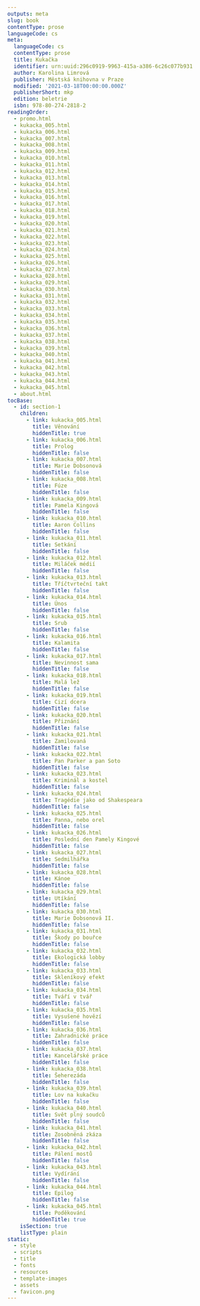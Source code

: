 ```yaml
---
outputs: meta
slug: book
contentType: prose
languageCode: cs
meta:
  languageCode: cs
  contentType: prose
  title: Kukačka
  identifier: urn:uuid:296c0919-9963-415a-a386-6c26c077b931
  author: Karolina Limrová
  publisher: Městská knihovna v Praze
  modified: '2021-03-18T00:00:00.000Z'
  publisherShort: mkp
  edition: beletrie
  isbn: 978-80-274-2818-2
readingOrder:
  - promo.html
  - kukacka_005.html
  - kukacka_006.html
  - kukacka_007.html
  - kukacka_008.html
  - kukacka_009.html
  - kukacka_010.html
  - kukacka_011.html
  - kukacka_012.html
  - kukacka_013.html
  - kukacka_014.html
  - kukacka_015.html
  - kukacka_016.html
  - kukacka_017.html
  - kukacka_018.html
  - kukacka_019.html
  - kukacka_020.html
  - kukacka_021.html
  - kukacka_022.html
  - kukacka_023.html
  - kukacka_024.html
  - kukacka_025.html
  - kukacka_026.html
  - kukacka_027.html
  - kukacka_028.html
  - kukacka_029.html
  - kukacka_030.html
  - kukacka_031.html
  - kukacka_032.html
  - kukacka_033.html
  - kukacka_034.html
  - kukacka_035.html
  - kukacka_036.html
  - kukacka_037.html
  - kukacka_038.html
  - kukacka_039.html
  - kukacka_040.html
  - kukacka_041.html
  - kukacka_042.html
  - kukacka_043.html
  - kukacka_044.html
  - kukacka_045.html
  - about.html
tocBase:
  - id: section-1
    children:
      - link: kukacka_005.html
        title: Věnování
        hiddenTitle: true
      - link: kukacka_006.html
        title: Prolog
        hiddenTitle: false
      - link: kukacka_007.html
        title: Marie Dobsonová
        hiddenTitle: false
      - link: kukacka_008.html
        title: Fúze
        hiddenTitle: false
      - link: kukacka_009.html
        title: Pamela Kingová
        hiddenTitle: false
      - link: kukacka_010.html
        title: Aaron Collins
        hiddenTitle: false
      - link: kukacka_011.html
        title: Setkání
        hiddenTitle: false
      - link: kukacka_012.html
        title: Miláček médií
        hiddenTitle: false
      - link: kukacka_013.html
        title: Tříčtvrteční takt
        hiddenTitle: false
      - link: kukacka_014.html
        title: Únos
        hiddenTitle: false
      - link: kukacka_015.html
        title: Srub
        hiddenTitle: false
      - link: kukacka_016.html
        title: Kalamita
        hiddenTitle: false
      - link: kukacka_017.html
        title: Nevinnost sama
        hiddenTitle: false
      - link: kukacka_018.html
        title: Malá lež
        hiddenTitle: false
      - link: kukacka_019.html
        title: Cizí dcera
        hiddenTitle: false
      - link: kukacka_020.html
        title: Přiznání
        hiddenTitle: false
      - link: kukacka_021.html
        title: Zamilovaná
        hiddenTitle: false
      - link: kukacka_022.html
        title: Pan Parker a pan Soto
        hiddenTitle: false
      - link: kukacka_023.html
        title: Kriminál a kostel
        hiddenTitle: false
      - link: kukacka_024.html
        title: Tragédie jako od Shakespeara
        hiddenTitle: false
      - link: kukacka_025.html
        title: Panna, nebo orel
        hiddenTitle: false
      - link: kukacka_026.html
        title: Poslední den Pamely Kingové
        hiddenTitle: false
      - link: kukacka_027.html
        title: Sedmilhářka
        hiddenTitle: false
      - link: kukacka_028.html
        title: Kánoe
        hiddenTitle: false
      - link: kukacka_029.html
        title: Utíkání
        hiddenTitle: false
      - link: kukacka_030.html
        title: Marie Dobsonová II.
        hiddenTitle: false
      - link: kukacka_031.html
        title: Škody po bouřce
        hiddenTitle: false
      - link: kukacka_032.html
        title: Ekologická lobby
        hiddenTitle: false
      - link: kukacka_033.html
        title: Skleníkový efekt
        hiddenTitle: false
      - link: kukacka_034.html
        title: Tváří v tvář
        hiddenTitle: false
      - link: kukacka_035.html
        title: Vysušené hovězí
        hiddenTitle: false
      - link: kukacka_036.html
        title: Zahradnické práce
        hiddenTitle: false
      - link: kukacka_037.html
        title: Kancelářské práce
        hiddenTitle: false
      - link: kukacka_038.html
        title: Šeherezáda
        hiddenTitle: false
      - link: kukacka_039.html
        title: Lov na kukačku
        hiddenTitle: false
      - link: kukacka_040.html
        title: Svět plný soudců
        hiddenTitle: false
      - link: kukacka_041.html
        title: Zosobněná zkáza
        hiddenTitle: false
      - link: kukacka_042.html
        title: Pálení mostů
        hiddenTitle: false
      - link: kukacka_043.html
        title: Vydírání
        hiddenTitle: false
      - link: kukacka_044.html
        title: Epilog
        hiddenTitle: false
      - link: kukacka_045.html
        title: Poděkování
        hiddenTitle: true
    isSection: true
    listType: plain
static:
  - style
  - scripts
  - title
  - fonts
  - resources
  - template-images
  - assets
  - favicon.png
---
```

